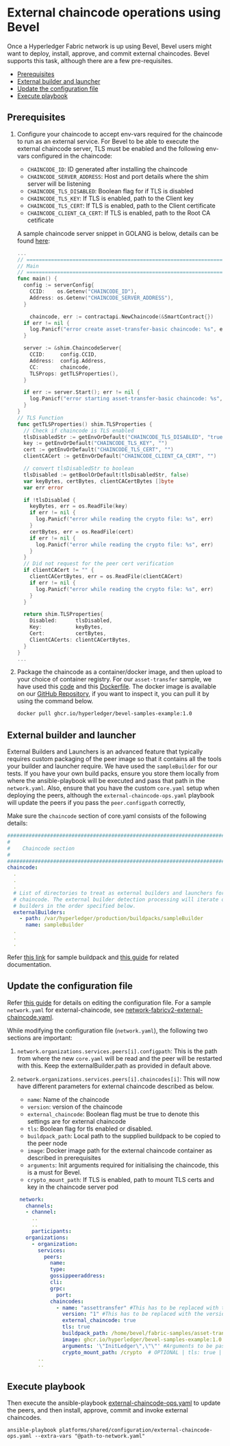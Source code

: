 [//]: # (##############################################################################################)
[//]: # (Copyright Accenture. All Rights Reserved.)
[//]: # (SPDX-License-Identifier: Apache-2.0)
[//]: # (##############################################################################################)
# External chaincode operations using Bevel

Once a Hyperledger Fabric network is up using Bevel, Bevel users might want to deploy, install, approve, and commit external chaincodes. Bevel supports this task, although there are a few pre-requisites.

 - [Prerequisites](#prerequisites)
 - [External builder and launcher](#external-builder-and-launcher)
 - [Update the configuration file](#update-the-configuration-file)
 - [Execute playbook](#execute-playbook)


## Prerequisites

1. Configure your chaincode to accept env-vars required for the chaincode to run as an external service. For Bevel to be able to execute the external chaincode server, TLS must be enabled and the following env-vars configured in the chaincode:
      - `CHAINCODE_ID`: ID generated after installing the chaincode
      - `CHAINCODE_SERVER_ADDRESS`: Host and port details where the shim server will be listening
      - `CHAINCODE_TLS_DISABLED`: Boolean flag for if TLS is disabled
      - `CHAINCODE_TLS_KEY`: If TLS is enabled, path to the Client key
      - `CHAINCODE_TLS_CERT`: If TLS is enabled, path to the Client certificate
      - `CHAINCODE_CLIENT_CA_CERT`: If TLS is enabled, path to the Root CA cetificate

    A sample chaincode server snippet in GOLANG is below, details can be found [here](https://github.com/hyperledger/fabric-samples/blob/main/asset-transfer-basic/chaincode-external/assetTransfer.go):
    ```go
    ...
    // ===================================================================================
    // Main
    // ===================================================================================
    func main() {
      config := serverConfig{
        CCID:    os.Getenv("CHAINCODE_ID"),
        Address: os.Getenv("CHAINCODE_SERVER_ADDRESS"),
      }

        chaincode, err := contractapi.NewChaincode(&SmartContract{})
      if err != nil {
        log.Panicf("error create asset-transfer-basic chaincode: %s", err)
      }

      server := &shim.ChaincodeServer{
        CCID:     config.CCID,
        Address:  config.Address,
        CC:       chaincode,
        TLSProps: getTLSProperties(),
      }

      if err := server.Start(); err != nil {
        log.Panicf("error starting asset-transfer-basic chaincode: %s", err)
      }
    }
    // TLS Function
    func getTLSProperties() shim.TLSProperties {
      // Check if chaincode is TLS enabled
      tlsDisabledStr := getEnvOrDefault("CHAINCODE_TLS_DISABLED", "true")
      key := getEnvOrDefault("CHAINCODE_TLS_KEY", "")
      cert := getEnvOrDefault("CHAINCODE_TLS_CERT", "")
      clientCACert := getEnvOrDefault("CHAINCODE_CLIENT_CA_CERT", "")

      // convert tlsDisabledStr to boolean
      tlsDisabled := getBoolOrDefault(tlsDisabledStr, false)
      var keyBytes, certBytes, clientCACertBytes []byte
      var err error

      if !tlsDisabled {
        keyBytes, err = os.ReadFile(key)
        if err != nil {
          log.Panicf("error while reading the crypto file: %s", err)
        }
        certBytes, err = os.ReadFile(cert)
        if err != nil {
          log.Panicf("error while reading the crypto file: %s", err)
        }
      }
      // Did not request for the peer cert verification
      if clientCACert != "" {
        clientCACertBytes, err = os.ReadFile(clientCACert)
        if err != nil {
          log.Panicf("error while reading the crypto file: %s", err)
        }
      }

      return shim.TLSProperties{
        Disabled:      tlsDisabled,
        Key:           keyBytes,
        Cert:          certBytes,
        ClientCACerts: clientCACertBytes,
      }
    }
    ...
    ```
1. Package the chaincode as a container/docker image, and then upload to your choice of container registry. For our `asset-transfer` sample, we have used this [code](https://github.com/hyperledger/fabric-samples/tree/main/asset-transfer-basic/chaincode-external) and this [Dockerfile](https://github.com/hyperledger/fabric-samples/blob/main/asset-transfer-basic/chaincode-external/Dockerfile). The docker image is available on our [GitHub Repository](https://github.com/orgs/hyperledger/packages/container/package/bevel-samples-example), if you want to inspect it, you can pull it by using the command below.
    ```bash
    docker pull ghcr.io/hyperledger/bevel-samples-example:1.0
    ``` 

## External builder and launcher
External Builders and Launchers is an advanced feature that typically requires custom packaging of the peer image so that it contains all the tools your builder and launcher require. We have used the `sampleBuilder` for our tests. If you have your own build packs, ensure you store them locally from where the ansible-playbook will be executed and pass that path in the `network.yaml`. Also, ensure that you have the custom `core.yaml` setup when deploying the peers, although the `external-chaincode-ops.yaml` playbook will update the peers if you pass the `peer.configpath` correctly,

Make sure the `chaincode` section of core.yaml consists of the following details:

```yaml
###############################################################################
#
#    Chaincode section
#
###############################################################################
chaincode:
  .
  .
  .
  # List of directories to treat as external builders and launchers for
  # chaincode. The external builder detection processing will iterate over the
  # builders in the order specified below.
  externalBuilders:
    - path: /var/hyperledger/production/buildpacks/sampleBuilder
      name: sampleBuilder
  .
  .
  .
```

Refer [this link](https://github.com/hyperledger/fabric-samples/tree/main/asset-transfer-basic/chaincode-external/sampleBuilder/bin) for sample buildpack and [this guide](https://hyperledger-fabric.readthedocs.io/en/release-2.2/cc_launcher.html) for related documentation.


## Update the configuration file
Refer [this guide](./fabric_networkyaml.md) for details on editing the configuration file. For a sample `network.yaml` for external-chaincode, see [network-fabricv2-external-chaincode.yaml](https://github.com/hyperledger/bevel/tree/main/platforms/hyperledger-fabric/configuration/samples/network-fabricv2-external-chaincode.yaml).

While modifying the configuration file (`network.yaml`), the following two sections are important:

1. `network.organizations.services.peers[i].configpath`: This is the path from where the new `core.yaml` will be read and the peer will be restarted with this. Keep the externalBuilder.path as provided in default above.

2. `network.organizations.services.peers[i].chaincodes[i]`: This will now have different parameters for external chaincode described as below.
      
    - `name`: Name of the chaincode
    - `version`: version of the chaincode
    - `external_chaincode`: Boolean flag must be true to denote this settings are for external chaincode
    - `tls`: Boolean flag for tls enabled or disabled. 
    - `buildpack_path`: Local path to the supplied buildpack to be copied to the peer node
    - `image`: Docker image path for the external chaincode container as described in prerequisites
    - `arguments`: Init arguments required for initialising the chaincode, this is a must for Bevel.
    - `crypto_mount_path`: If TLS is enabled, path to mount TLS certs and key in the chaincode server pod

```yaml
    network:
      channels:
      - channel:
        ..
        ..
        participants:
      organizations:
        - organization:
          services:
            peers:
              name:
              type: 
              gossippeeraddress:
              cli:
              grpc:
                port: 
              chaincodes:
                - name: "assettransfer" #This has to be replaced with the name of the chaincode
                  version: "1" #This has to be replaced with the version of the chaincode
                  external_chaincode: true
                  tls: true
                  buildpack_path: /home/bevel/fabric-samples/asset-transfer-basic/chaincode-external/sampleBuilder
                  image: ghcr.io/hyperledger/bevel-samples-example:1.0
                  arguments: '\"InitLedger\",\"\"' #Arguments to be passed along with the chaincode parameters
                  crypto_mount_path: /crypto  # OPTIONAL | tls: true | Path where crypto shall be mounted for the chaincode server
          ..
          .. 
```

## Execute playbook

Then execute the ansible-playbook [external-chaincode-ops.yaml](https://github.com/hyperledger/bevel/tree/main/platforms/hyperledger-fabric/configuration/external-chaincode-ops.yaml) to update the peers, and then install, approve, commit and invoke external chaincodes.

```
ansible-playbook platforms/shared/configuration/external-chaincode-ops.yaml --extra-vars "@path-to-network.yaml"
```
